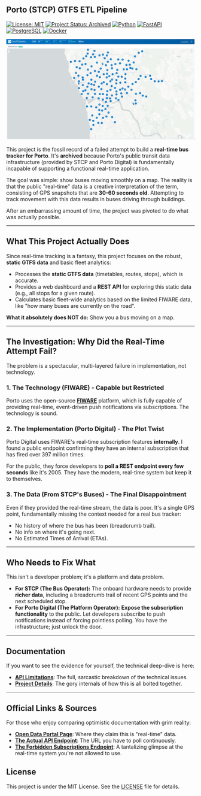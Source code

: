 ## Porto (STCP) GTFS ETL Pipeline

[![License: MIT](https://img.shields.io/badge/License-MIT-yellow.svg)](https://opensource.org/licenses/MIT)
[![Project Status: Archived](https://img.shields.io/badge/Status-ARCHIVED-red.svg)](https://github.com/dapovoa/porto-gtfs-etl-pipeline)
[![Python](https://img.shields.io/badge/Python-3-3776AB?logo=python)](https://www.python.org/)
[![FastAPI](https://img.shields.io/badge/FastAPI-0.109-05998b?logo=fastapi)](https://fastapi.tiangolo.com/)
[![PostgreSQL](https://img.shields.io/badge/PostgreSQL-16-336791?logo=postgresql)](https://www.postgresql.org/)
[![Docker](https://img.shields.io/badge/Docker-Compose-2496ED?logo=docker)](https://www.docker.com/)

![Dashboard Screenshot](img/screenshot.png)

This project is the fossil record of a failed attempt to build a **real-time bus tracker for Porto**. It's **archived** because Porto's public transit data infrastructure (provided by STCP and Porto Digital) is fundamentally incapable of supporting a functional real-time application.

The goal was simple: show buses moving smoothly on a map. The reality is that the public "real-time" data is a creative interpretation of the term, consisting of GPS snapshots that are **30-60 seconds old**. Attempting to track movement with this data results in buses driving through buildings.

After an embarrassing amount of time, the project was pivoted to do what was actually possible.

---

## What This Project Actually Does

Since real-time tracking is a fantasy, this project focuses on the robust, **static GTFS data** and basic fleet analytics:

* Processes the **static GTFS data** (timetables, routes, stops), which is accurate.
* Provides a web dashboard and a **REST API** for exploring this static data (e.g., all stops for a given route).
* Calculates basic fleet-wide analytics based on the limited FIWARE data, like "how many buses are currently on the road".

**What it absolutely does NOT do:** Show you a bus moving on a map.

---

## The Investigation: Why Did the Real-Time Attempt Fail?

The problem is a spectacular, multi-layered failure in implementation, not technology.

### 1. The Technology (FIWARE) - Capable but Restricted

Porto uses the open-source **[FIWARE](https://www.fiware.org/)** platform, which is fully capable of providing real-time, event-driven push notifications via subscriptions. The technology is sound.

### 2. The Implementation (Porto Digital) - The Plot Twist

Porto Digital uses FIWARE's real-time subscription features **internally**. I found a public endpoint confirming they have an internal subscription that has fired over 397 million times.

For the public, they force developers to **poll a REST endpoint every few seconds** like it's 2005. They have the modern, real-time system but keep it to themselves.

### 3. The Data (From STCP's Buses) - The Final Disappointment

Even if they provided the real-time stream, the data is poor. It's a single GPS point, fundamentally missing the context needed for a real bus tracker:

* No history of where the bus has been (breadcrumb trail).
* No info on where it's going next.
* No Estimated Times of Arrival (ETAs).

---

## Who Needs to Fix What

This isn't a developer problem; it's a platform and data problem.

* **For STCP (The Bus Operator):** The onboard hardware needs to provide **richer data**, including a breadcrumb trail of recent GPS points and the next scheduled stop.
* **For Porto Digital (The Platform Operator):** **Expose the subscription functionality** to the public. Let developers subscribe to push notifications instead of forcing pointless polling. You have the infrastructure; just unlock the door.

---

## Documentation

If you want to see the evidence for yourself, the technical deep-dive is here:

* **[API Limitations](API_LIMITATIONS.md)**: The full, sarcastic breakdown of the technical issues.
* **[Project Details](PROJECT.md)**: The gory internals of how this is all bolted together.

---

## Official Links & Sources

For those who enjoy comparing optimistic documentation with grim reality:

* **[Open Data Portal Page](https://opendata.porto.digital/dataset/urban-platform-bus-location)**: Where they claim this is "real-time" data.
* **[The Actual API Endpoint](https://broker.fiware.urbanplatform.portodigital.pt/v2/entities?q=vehicleType==bus&limit=1)**: The URL you have to poll continuously.
* **[The Forbidden Subscriptions Endpoint](https://broker.fiware.urbanplatform.portodigital.pt/v2/subscriptions)**: A tantalizing glimpse at the real-time system you're not allowed to use.


## License

This project is under the MIT License. See the [LICENSE](LICENSE) file for details.